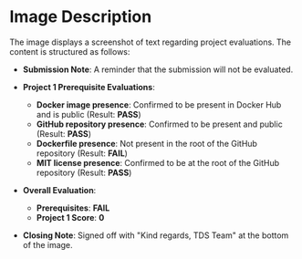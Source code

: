 # Image Description

The image displays a screenshot of text regarding project evaluations. The content is structured as follows:

- **Submission Note**: A reminder that the submission will not be evaluated.
- **Project 1 Prerequisite Evaluations**:
  - **Docker image presence**: Confirmed to be present in Docker Hub and is public (Result: **PASS**)
  - **GitHub repository presence**: Confirmed to be present and public (Result: **PASS**)
  - **Dockerfile presence**: Not present in the root of the GitHub repository (Result: **FAIL**)
  - **MIT license presence**: Confirmed to be at the root of the GitHub repository (Result: **PASS**)
  
- **Overall Evaluation**:
  - **Prerequisites**: **FAIL**
  - **Project 1 Score**: **0**

- **Closing Note**: Signed off with "Kind regards, TDS Team" at the bottom of the image.